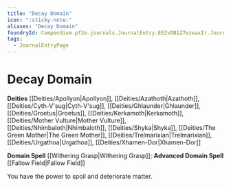 ```yaml
---
title: "Decay Domain"
icon: ":sticky-note:"
aliases: "Decay Domain"
foundryId: Compendium.pf2e.journals.JournalEntry.EEZvDB1Z7ezwaxIr.JournalEntryPage.cAxBEZsej32riaY5
tags:
  - JournalEntryPage
---
```


# Decay Domain
**Deities** [[Deities/Apollyon|Apollyon]], [[Deities/Azathoth|Azathoth]], [[Deities/Cyth-V'sug|Cyth-V'sug]], [[Deities/Ghlaunder|Ghlaunder]], [[Deities/Groetus|Groetus]], [[Deities/Kerkamoth|Kerkamoth]], [[Deities/Mother Vulture|Mother Vulture]], [[Deities/Nhimbaloth|Nhimbaloth]], [[Deities/Shyka|Shyka]], [[Deities/The Green Mother|The Green Mother]], [[Deities/Trelmarixian|Trelmarixian]], [[Deities/Urgathoa|Urgathoa]], [[Deities/Xhamen-Dor|Xhamen-Dor]]

**Domain Spell** [[Withering Grasp|Withering Grasp]]; **Advanced Domain Spell** [[Fallow Field|Fallow Field]]

You have the power to spoil and deteriorate matter.